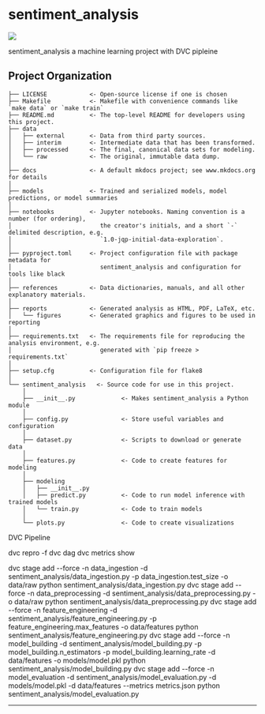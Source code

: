 # sentiment_analysis

<a target="_blank" href="https://cookiecutter-data-science.drivendata.org/">
    <img src="https://img.shields.io/badge/CCDS-Project%20template-328F97?logo=cookiecutter" />
</a>

sentiment_analysis a machine learning project with DVC pipleine

## Project Organization

```
├── LICENSE            <- Open-source license if one is chosen
├── Makefile           <- Makefile with convenience commands like `make data` or `make train`
├── README.md          <- The top-level README for developers using this project.
├── data
│   ├── external       <- Data from third party sources.
│   ├── interim        <- Intermediate data that has been transformed.
│   ├── processed      <- The final, canonical data sets for modeling.
│   └── raw            <- The original, immutable data dump.
│
├── docs               <- A default mkdocs project; see www.mkdocs.org for details
│
├── models             <- Trained and serialized models, model predictions, or model summaries
│
├── notebooks          <- Jupyter notebooks. Naming convention is a number (for ordering),
│                         the creator's initials, and a short `-` delimited description, e.g.
│                         `1.0-jqp-initial-data-exploration`.
│
├── pyproject.toml     <- Project configuration file with package metadata for 
│                         sentiment_analysis and configuration for tools like black
│
├── references         <- Data dictionaries, manuals, and all other explanatory materials.
│
├── reports            <- Generated analysis as HTML, PDF, LaTeX, etc.
│   └── figures        <- Generated graphics and figures to be used in reporting
│
├── requirements.txt   <- The requirements file for reproducing the analysis environment, e.g.
│                         generated with `pip freeze > requirements.txt`
│
├── setup.cfg          <- Configuration file for flake8
│
└── sentiment_analysis   <- Source code for use in this project.
    │
    ├── __init__.py             <- Makes sentiment_analysis a Python module
    │
    ├── config.py               <- Store useful variables and configuration
    │
    ├── dataset.py              <- Scripts to download or generate data
    │
    ├── features.py             <- Code to create features for modeling
    │
    ├── modeling                
    │   ├── __init__.py 
    │   ├── predict.py          <- Code to run model inference with trained models          
    │   └── train.py            <- Code to train models
    │
    └── plots.py                <- Code to create visualizations
```

DVC Pipeline

dvc repro -f
dvc dag
dvc metrics show



dvc stage add --force -n data_ingestion -d sentiment_analysis/data_ingestion.py -p data_ingestion.test_size -o data/raw python sentiment_analysis/data_ingestion.py
dvc stage add --force -n data_preprocessing -d sentiment_analysis/data_preprocessing.py -o data/raw python sentiment_analysis/data_preprocessing.py
dvc stage add --force -n feature_engineering -d sentiment_analysis/feature_engineering.py -p feature_engineering.max_features -o data/features python sentiment_analysis/feature_engineering.py
dvc stage add --force -n model_building -d sentiment_analysis/model_building.py -p model_building.n_estimators -p model_building.learning_rate -d data/features -o models/model.pkl python sentiment_analysis/model_building.py
dvc stage add --force -n model_evaluation -d sentiment_analysis/model_evaluation.py -d models/model.pkl -d data/features --metrics metrics.json python sentiment_analysis/model_evaluation.py





--------

